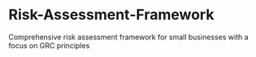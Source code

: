 # Risk-Assessment-Framework
Comprehensive risk assessment framework for small businesses with a focus on GRC principles
